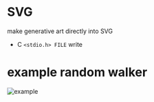 # SVG

make generative art directly into SVG

* C `<stdio.h> FILE` write

# example random walker

![example](https://cdn.rawgit.com/robbykraft/SVG/master/images/random_walker.svg)
